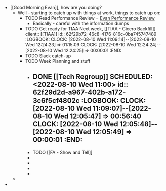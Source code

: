- [[Good Morning Evan]], how are you doing?
	- Well - starting to catch up with things at work, things to catch up on:
		- TODO Read Performance Review = [Evan Performance Review](https://rangle.slack.com/archives/DJ2J7S4KV/p1659961800310349)
			- Basically - careful with the information dumps
		- TODO Get ready for TIAA Next week, [[TIAA - Cicero Backfill]]
		  client:: [[TIAA]]
		  id:: 62f29b72-46c8-4176-816c-0ba745747489
		  :LOGBOOK:
		  CLOCK: [2022-08-10 Wed 11:09:14]--[2022-08-10 Wed 12:24:23] =>  01:15:09
		  CLOCK: [2022-08-10 Wed 12:24:24]--[2022-08-10 Wed 12:24:25] =>  00:00:01
		  :END:
		- TODO Slack catch-up
		- TODO Week Planning and stuff
			- DONE [[Tech Regroup]]
			  SCHEDULED: <2022-08-10 Wed 11:00>
			  id:: 62f29d2d-a967-402b-a172-3c6f5cf4802c
			  :LOGBOOK:
			  CLOCK: [2022-08-10 Wed 11:09:07]--[2022-08-10 Wed 12:05:47] =>  00:56:40
			  CLOCK: [2022-08-10 Wed 12:05:48]--[2022-08-10 Wed 12:05:49] =>  00:00:01
			  :END:
				-
			- TODO [[FA - Show and Tell]]
			-
			-
			-
			-
	-
-